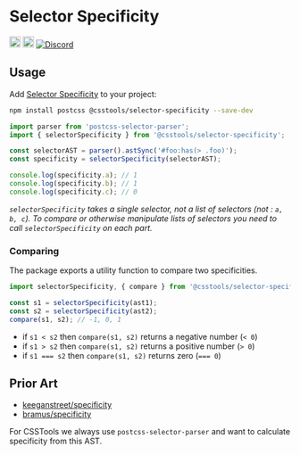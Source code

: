 # Selector Specificity

[<img alt="npm version" src="https://img.shields.io/npm/v/@csstools/selector-specificity.svg" height="20">][npm-url]
[<img alt="Build Status" src="https://github.com/csstools/postcss-plugins/workflows/test/badge.svg" height="20">][cli-url]
[<img alt="Discord" src="https://shields.io/badge/Discord-5865F2?logo=discord&logoColor=white">][discord]

## Usage

Add [Selector Specificity] to your project:

```bash
npm install postcss @csstools/selector-specificity --save-dev
```

```js
import parser from 'postcss-selector-parser';
import { selectorSpecificity } from '@csstools/selector-specificity';

const selectorAST = parser().astSync('#foo:has(> .foo)');
const specificity = selectorSpecificity(selectorAST);

console.log(specificity.a); // 1
console.log(specificity.b); // 1
console.log(specificity.c); // 0
```

_`selectorSpecificity` takes a single selector, not a list of selectors (not : `a, b, c`).
To compare or otherwise manipulate lists of selectors you need to call `selectorSpecificity` on each part._

### Comparing

The package exports a utility function to compare two specificities.

```js
import selectorSpecificity, { compare } from '@csstools/selector-specificity';

const s1 = selectorSpecificity(ast1);
const s2 = selectorSpecificity(ast2);
compare(s1, s2); // -1, 0, 1
```

- if `s1 < s2` then `compare(s1, s2)` returns a negative number (`< 0`)
- if `s1 > s2` then `compare(s1, s2)` returns a positive number (`> 0`)
- if `s1 === s2` then `compare(s1, s2)` returns zero (`=== 0`)

## Prior Art

- [keeganstreet/specificity](https://github.com/keeganstreet/specificity)
- [bramus/specificity](https://github.com/bramus/specificity)

For CSSTools we always use `postcss-selector-parser` and want to calculate specificity from this AST.

[cli-url]: https://github.com/csstools/postcss-plugins/actions/workflows/test.yml?query=workflow/test
[discord]: https://discord.gg/bUadyRwkJS
[npm-url]: https://www.npmjs.com/package/@csstools/selector-specificity

[Selector Specificity]: https://github.com/csstools/postcss-plugins/tree/main/packages/selector-specificity
